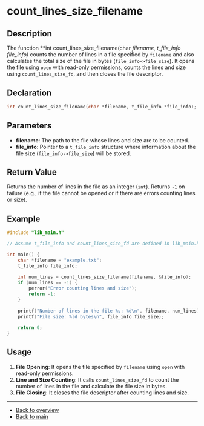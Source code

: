 # count_lines_size_filename

## Description

The function **int count_lines_size_filename(char *filename, t_file_info *file_info)** counts the number of lines in a file specified by `filename` and also calculates the total size of the file in bytes (`file_info->file_size`). It opens the file using `open` with read-only permissions, counts the lines and size using `count_lines_size_fd`, and then closes the file descriptor.

## Declaration

```c
int count_lines_size_filename(char *filename, t_file_info *file_info);
```

## Parameters

- **filename**: The path to the file whose lines and size are to be counted.
- **file_info**: Pointer to a `t_file_info` structure where information about the file size (`file_info->file_size`) will be stored.

## Return Value

Returns the number of lines in the file as an integer (`int`). Returns `-1` on failure (e.g., if the file cannot be opened or if there are errors counting lines or size).

## Example

```c
#include "lib_main.h"

// Assume t_file_info and count_lines_size_fd are defined in lib_main.h

int main() {
    char *filename = "example.txt";
    t_file_info file_info;
    
    int num_lines = count_lines_size_filename(filename, &file_info);
    if (num_lines == -1) {
        perror("Error counting lines and size");
        return -1;
    }
    
    printf("Number of lines in the file %s: %d\n", filename, num_lines);
    printf("File size: %ld bytes\n", file_info.file_size);
    
    return 0;
}
```

## Usage

1. **File Opening**: It opens the file specified by `filename` using `open` with read-only permissions.
2. **Line and Size Counting**: It calls `count_lines_size_fd` to count the number of lines in the file and calculate the file size in bytes.
3. **File Closing**: It closes the file descriptor after counting lines and size.

---

- [Back to overview](../Overview_about_function.md)
- [Back to main](/)
